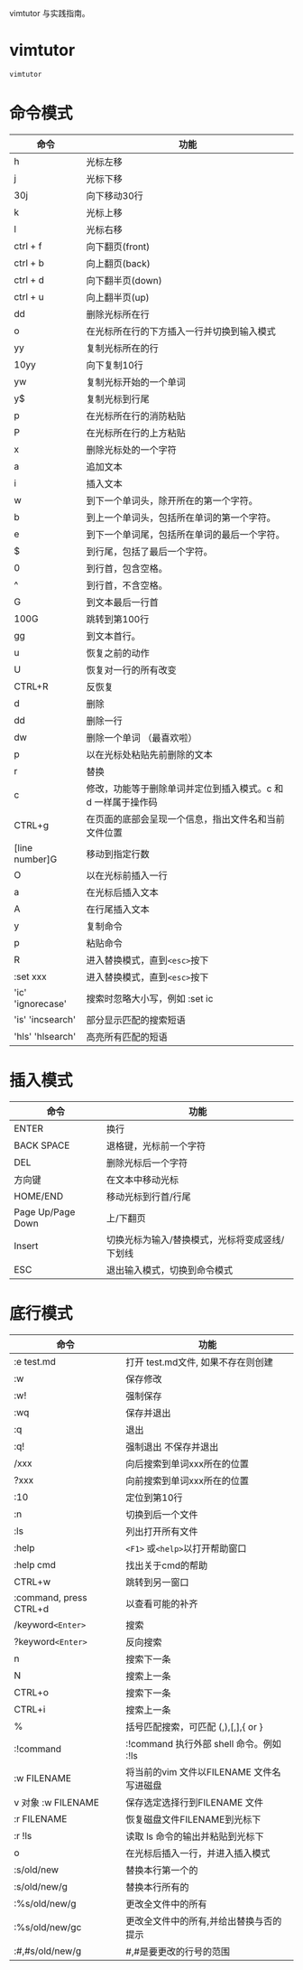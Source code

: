 <!--vimtutor-->

vimtutor 与实践指南。

<!--more-->

# vimtutor

```sh
vimtutor
```

# 命令模式

| 命令              | 功能                                                          |
| ----------------- | ------------------------------------------------------------- |
| h                 | 光标左移                                                      |
| j                 | 光标下移                                                      |
| 30j               | 向下移动30行                                                  |
| k                 | 光标上移                                                      |
| l                 | 光标右移                                                      |
| ctrl + f          | 向下翻页(front)                                               |
| ctrl + b          | 向上翻页(back)                                                |
| ctrl + d          | 向下翻半页(down)                                              |
| ctrl + u          | 向上翻半页(up)                                                |
| dd                | 删除光标所在行                                                |
| o                 | 在光标所在行的下方插入一行并切换到输入模式                    |
| yy                | 复制光标所在的行                                              |
| 10yy              | 向下复制10行                                                  |
| yw                | 复制光标开始的一个单词                                        |
| y$                | 复制光标到行尾                                                |
| p                 | 在光标所在行的消防粘贴                                        |
| P                 | 在光标所在行的上方粘贴                                        |
| x                 | 删除光标处的一个字符                                          |
| a                 | 追加文本                                                      |
| i                 | 插入文本                                                      |
| w                 | 到下一个单词头，除开所在的第一个字符。                        |
| b                 | 到上一个单词头，包括所在单词的第一个字符。                    |
| e                 | 到下一个单词尾，包括所在单词的最后一个字符。                  |
| $                 | 到行尾，包括了最后一个字符。                                  |
| 0                 | 到行首，包含空格。                                            |
| ^                 | 到行首，不含空格。                                            |
| G                 | 到文本最后一行首                                              |
| 100G              | 跳转到第100行                                                 |
| gg                | 到文本首行。                                                  |
| u                 | 恢复之前的动作                                                |
| U                 | 恢复对一行的所有改变                                          |
| CTRL+R            | 反恢复                                                        |
| d                 | 删除                                                          |
| dd                | 删除一行                                                      |
| dw                | 删除一个单词 （最喜欢啦）                                     |
| p                 | 以在光标处粘贴先前删除的文本                                  |
| r                 | 替换                                                          |
| c                 | 修改，功能等于删除单词并定位到插入模式。c 和 d 一样属于操作码 |
| CTRL+g            | 在页面的底部会呈现一个信息，指出文件名和当前文件位置          |
| [line number]G    | 移动到指定行数                                                |
| O                 | 以在光标前插入一行                                            |
| a                 | 在光标后插入文本                                              |
| A                 | 在行尾插入文本                                                |
| y                 | 复制命令                                                      |
| p                 | 粘贴命令                                                      |
| R                 | 进入替换模式，直到`<esc>`按下                                 |
| :set xxx          | 进入替换模式，直到`<esc>`按下                                 |
| 'ic' 'ignorecase' | 搜索时忽略大小写，例如 :set ic                                |
| 'is' 'incsearch'  | 部分显示匹配的搜索短语                                        |
| 'hls' 'hlsearch'  | 高亮所有匹配的短语                                            |

# 插入模式

| 命令              | 功能                                           |
| ----------------- | ---------------------------------------------- |
| ENTER             | 换行                                           |
| BACK SPACE        | 退格键，光标前一个字符                         |
| DEL               | 删除光标后一个字符                             |
| 方向键            | 在文本中移动光标                               |
| HOME/END          | 移动光标到行首/行尾                            |
| Page Up/Page Down | 上/下翻页                                      |
| Insert            | 切换光标为输入/替换模式，光标将变成竖线/下划线 |
| ESC               | 退出输入模式，切换到命令模式                   |

# 底行模式

| 命令                   | 功能                                      |
| ---------------------- | ----------------------------------------- |
| :e test.md             | 打开 test.md文件, 如果不存在则创建        |
| :w                     | 保存修改                                  |
| :w!                    | 强制保存                                  |
| :wq                    | 保存并退出                                |
| :q                     | 退出                                      |
| :q!                    | 强制退出 不保存并退出                     |
| /xxx                   | 向后搜索到单词xxx所在的位置               |
| ?xxx                   | 向前搜索到单词xxx所在的位置               |
| :10                    | 定位到第10行                              |
| :n                     | 切换到后一个文件                          |
| :ls                    | 列出打开所有文件                          |
| :help                  | `<F1>` 或`<help>`以打开帮助窗口           |
| :help cmd              | 找出关于cmd的帮助                         |
| CTRL+w                 | 跳转到另一窗口                            |
| :command, press CTRL+d | 以查看可能的补齐                          |
| /keyword`<Enter>`      | 搜索                                      |
| ?keyword`<Enter>`      | 反向搜索                                  |
| n                      | 搜索下一条                                |
| N                      | 搜索上一条                                |
| CTRL+o                 | 搜索下一条                                |
| CTRL+i                 | 搜索上一条                                |
| %                      | 括号匹配搜索，可匹配 (,),[,],{ or }       |
| :!command              | :!command 执行外部 shell 命令。例如 :!ls  |
| :w FILENAME            | 将当前的vim 文件以FILENAME 文件名写进磁盘 |
| v 对象  :w FILENAME    | 保存选定选择行到FILENAME 文件             |
| :r FILENAME            | 恢复磁盘文件FILENAME到光标下              |
| :r !ls                 | 读取 ls 命令的输出并粘贴到光标下          |
| o                      | 在光标后插入一行，并进入插入模式          |
| :s/old/new             | 替换本行第一个的                          |
| :s/old/new/g           | 替换本行所有的                            |
| :%s/old/new/g          | 更改全文件中的所有                        |
| :%s/old/new/gc         | 更改全文件中的所有,并给出替换与否的提示   |
| :#,#s/old/new/g        | #,#是要更改的行号的范围                   |
